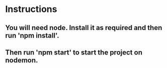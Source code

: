 # Instructions

## You will need node. Install it as required and then run 'npm install'.

## Then run 'npm start' to start the project on nodemon.
